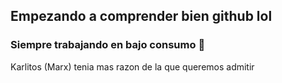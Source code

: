 ## Empezando a comprender bien github lol
### Siempre trabajando en bajo consumo 🔋
Karlitos (Marx) tenia mas razon de la que queremos admitir

<!--
**DanielGarciaITT/DanielGarciaITT** is a ✨ _special_ ✨ repository because its `README.md` (this file) appears on your GitHub profile.

Here are some ideas to get you started:

- 🔭 I’m currently working on ...
- 🌱 I’m currently learning ...
- 👯 I’m looking to collaborate on ...
- 🤔 I’m looking for help with ...
- 💬 Ask me about ...
- 📫 How to reach me: ...
- 😄 Pronouns: ...
- ⚡ Fun fact: ...
-->
